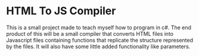 # HTML To JS Compiler

This is a small project made to teach myself how to program in c#. The end product of this will be a small compiler
that converts HTML files into Javascript files containing functions that replicate the structure represented
by the files. It will also have some little added functionality like parameters.